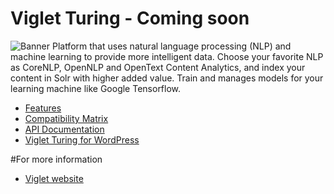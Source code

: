 #  Viglet Turing - Coming soon
![Banner](http://www.viglet.ai/img/banner/viglet_turing.png)
Platform that uses natural language processing (NLP) and machine learning to provide more intelligent data. Choose your favorite NLP as CoreNLP, OpenNLP and OpenText Content Analytics, and index your content in Solr with higher added value. Train and manages models for your learning machine like Google Tensorflow.

* [Features](https://github.com/openviglet/turing/wiki/Features)
* [Compatibility Matrix](https://github.com/openviglet/turing/wiki/Compatibility-Matrix)
* [API Documentation](http://docs.viglet.apiary.io)
* [Viglet Turing for WordPress](https://github.com/openviglet/turing4wp)

#For more information

* [Viglet website](http://www.viglet.ai)
